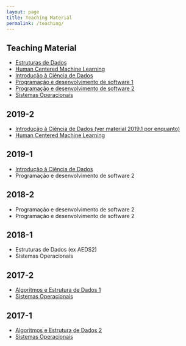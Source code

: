 ```yaml
---
layout: page
title: Teaching Material
permalink: /teaching/
---
```


## Teaching Material

  * [Estruturas de Dados](https://github.com/flaviovdf/estruturas-de-dados)
  * [Human Centered Machine Learning](https://docs.google.com/document/d/1mGAOLGnWxsxzCPLBvt4w7dIu5FbHco9e3mLR8ymkvzc/edit?usp=sharing)
  * [Introdução à Ciência de Dados](https://github.com/icd-ufmg)
  * [Programação e desenvolvimento de software 1](https://github.com/flaviovdf/programacao)
  * [Programação e desenvolvimento de software 2](https://github.com/flaviovdf/programacao-2)
  * [Sistemas Operacionais](https://github.com/flaviovdf/sistemas-operacionais)

## 2019-2
   * [Introdução à Ciência de Dados (ver material 2019.1 por enquanto)](https://github.com/icd-ufmg/2019.1)
   * [Human Centered Machine Learning](https://docs.google.com/document/d/1mGAOLGnWxsxzCPLBvt4w7dIu5FbHco9e3mLR8ymkvzc/edit?usp=sharing)


## 2019-1
  * [Introdução à Ciência de Dados](https://github.com/icd-ufmg/2019.1)
  * Programação e desenvolvimento de software 2

## 2018-2
  * Programação e desenvolvimento de software 2
  * Programação e desenvolvimento de software 2

## 2018-1
  * Estruturas de Dados (ex AEDS2)
  * Sistemas Operacionais
  
## 2017-2
  * [Algoritmos e Estrutura de Dados 1](https://flaviovdf.github.io/AEDS1-2017-2)
  * [Sistemas Operacionais](https://flaviovdf.github.io/SO-2017-2)

## 2017-1
  * [Algoritmos e Estrutura de Dados 2](https://flaviovdf.github.io/AEDS2-2017-1)
  * [Sistemas Operacionais](https://flaviovdf.github.io/SO-2017-1)
